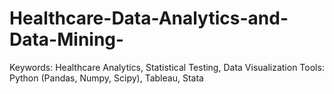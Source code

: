 # Healthcare-Data-Analytics-and-Data-Mining-
Keywords: Healthcare Analytics, Statistical Testing, Data Visualization
Tools: Python (Pandas, Numpy, Scipy), Tableau, Stata
